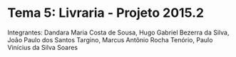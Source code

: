 # Tema 5: Livraria - Projeto 2015.2

Integrantes: Dandara Maria Costa de Sousa, Hugo Gabriel Bezerra da Silva, João Paulo dos Santos Targino, Marcus Antônio Rocha Tenório, Paulo Vinícius da Silva Soares

